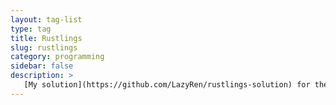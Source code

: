 ```yaml
---
layout: tag-list
type: tag
title: Rustlings
slug: rustlings
category: programming
sidebar: false
description: >
   [My solution](https://github.com/LazyRen/rustlings-solution) for the [Rustlings](https://github.com/rust-lang/rustlings)
---
```

